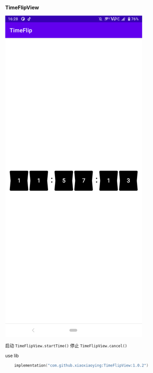### TimeFlipView

![示例图](image/img.png)

启动 `TimeFlipView.startTime()`
停止 `TimeFlipView.cancel()`

use lib

```kotlin
    implementation("com.github.xiaoxiaoying:TimeFlipView:1.0.2")
```